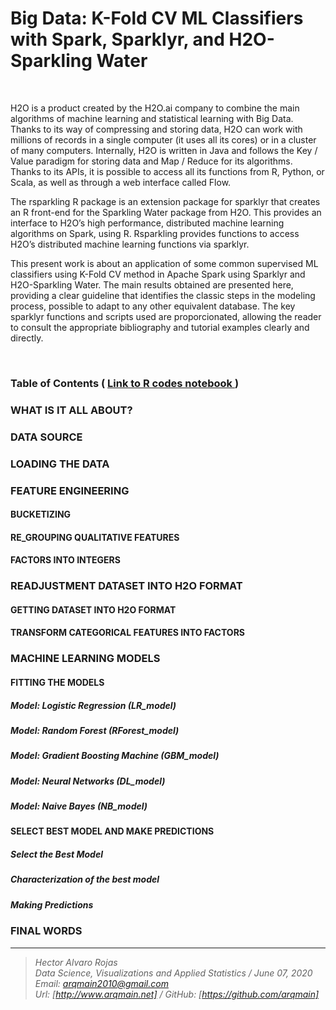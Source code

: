 # Big Data: K-Fold CV ML Classifiers with Spark, Sparklyr, and H2O-Sparkling Water

<br>

H2O is a product created by the H2O.ai company to combine the main algorithms of machine learning and statistical learning with Big Data. Thanks to its way of compressing and storing data, H2O can work with millions of records in a single computer (it uses all its cores) or in a cluster of many computers. Internally, H2O is written in Java and follows the Key / Value paradigm for storing data and Map / Reduce for its algorithms. Thanks to its APIs, it is possible to access all its functions from R, Python, or Scala, as well as through a web interface called Flow.

The rsparkling R package is an extension package for sparklyr that creates an R front-end for the Sparkling Water package from H2O. This provides an interface to H2O’s high performance, distributed machine learning algorithms on Spark, using R. Rsparkling provides functions to access H2O’s distributed machine learning functions via sparklyr.

This present work is about an application of some common supervised ML classifiers using K-Fold CV method in Apache Spark using Sparklyr and H2O-Sparkling Water. The main results obtained are presented here, providing a clear guideline that identifies the classic steps in the modeling process, possible to adapt to any other equivalent database. The key sparklyr functions and scripts used are proporcionated, allowing the reader to consult the appropriate bibliography and tutorial examples clearly and directly.

<br>

### Table of Contents   (  [  Link to R codes notebook ]( https://www.arqmain.net/Researches/Researchs/BigData/Sparklyr_Sparkling_Water_H2O/H2O-SWater_CValidation/H2O-SWater_KFold/KFold_CV_MLClassifiers_Sparklyr_H2O.html))

### WHAT IS IT ALL ABOUT?
### DATA SOURCE
### LOADING THE DATA
### FEATURE ENGINEERING
#### BUCKETIZING
#### RE_GROUPING QUALITATIVE FEATURES
#### FACTORS INTO INTEGERS

### READJUSTMENT DATASET INTO H2O FORMAT
#### GETTING DATASET INTO H2O FORMAT
#### TRANSFORM CATEGORICAL FEATURES INTO FACTORS

### MACHINE LEARNING MODELS
#### FITTING THE MODELS
##### Model: Logistic Regression (LR_model)
##### Model: Random Forest (RForest_model)
##### Model: Gradient Boosting Machine (GBM_model)
##### Model: Neural Networks (DL_model)
##### Model: Naive Bayes (NB_model)
#### SELECT BEST MODEL AND MAKE PREDICTIONS
##### Select the Best Model
##### Characterization of the best model
##### Making Predictions

### FINAL WORDS


<hr>

><i>Hector Alvaro Rojas<br>
>Data Science, Visualizations and Applied Statistics / June 07, 2020<br>
>Email: <arqmain2010@gmail.com> <br>
>Url: [http://www.arqmain.net]   /   GitHub: [https://github.com/arqmain]</i>
